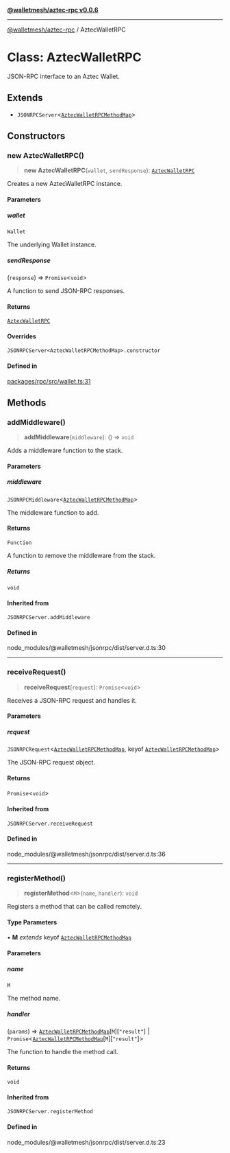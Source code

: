 [**@walletmesh/aztec-rpc v0.0.6**](../README.md)

***

[@walletmesh/aztec-rpc](../globals.md) / AztecWalletRPC

# Class: AztecWalletRPC

JSON-RPC interface to an Aztec Wallet.

## Extends

- `JSONRPCServer`\<[`AztecWalletRPCMethodMap`](../type-aliases/AztecWalletRPCMethodMap.md)\>

## Constructors

### new AztecWalletRPC()

> **new AztecWalletRPC**(`wallet`, `sendResponse`): [`AztecWalletRPC`](AztecWalletRPC.md)

Creates a new AztecWalletRPC instance.

#### Parameters

##### wallet

`Wallet`

The underlying Wallet instance.

##### sendResponse

(`response`) => `Promise`\<`void`\>

A function to send JSON-RPC responses.

#### Returns

[`AztecWalletRPC`](AztecWalletRPC.md)

#### Overrides

`JSONRPCServer<AztecWalletRPCMethodMap>.constructor`

#### Defined in

[packages/rpc/src/wallet.ts:31](https://github.com/WalletMesh/aztec/blob/60fbe0c0b3a152c15fef7d36614ba6484b090050/packages/rpc/src/wallet.ts#L31)

## Methods

### addMiddleware()

> **addMiddleware**(`middleware`): () => `void`

Adds a middleware function to the stack.

#### Parameters

##### middleware

`JSONRPCMiddleware`\<[`AztecWalletRPCMethodMap`](../type-aliases/AztecWalletRPCMethodMap.md)\>

The middleware function to add.

#### Returns

`Function`

A function to remove the middleware from the stack.

##### Returns

`void`

#### Inherited from

`JSONRPCServer.addMiddleware`

#### Defined in

node\_modules/@walletmesh/jsonrpc/dist/server.d.ts:30

***

### receiveRequest()

> **receiveRequest**(`request`): `Promise`\<`void`\>

Receives a JSON-RPC request and handles it.

#### Parameters

##### request

`JSONRPCRequest`\<[`AztecWalletRPCMethodMap`](../type-aliases/AztecWalletRPCMethodMap.md), keyof [`AztecWalletRPCMethodMap`](../type-aliases/AztecWalletRPCMethodMap.md)\>

The JSON-RPC request object.

#### Returns

`Promise`\<`void`\>

#### Inherited from

`JSONRPCServer.receiveRequest`

#### Defined in

node\_modules/@walletmesh/jsonrpc/dist/server.d.ts:36

***

### registerMethod()

> **registerMethod**\<`M`\>(`name`, `handler`): `void`

Registers a method that can be called remotely.

#### Type Parameters

• **M** *extends* keyof [`AztecWalletRPCMethodMap`](../type-aliases/AztecWalletRPCMethodMap.md)

#### Parameters

##### name

`M`

The method name.

##### handler

(`params`) => [`AztecWalletRPCMethodMap`](../type-aliases/AztecWalletRPCMethodMap.md)\[`M`\]\[`"result"`\] \| `Promise`\<[`AztecWalletRPCMethodMap`](../type-aliases/AztecWalletRPCMethodMap.md)\[`M`\]\[`"result"`\]\>

The function to handle the method call.

#### Returns

`void`

#### Inherited from

`JSONRPCServer.registerMethod`

#### Defined in

node\_modules/@walletmesh/jsonrpc/dist/server.d.ts:23
